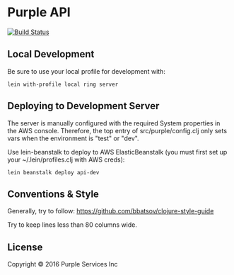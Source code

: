 # Purple API

[![Build Status](https://travis-ci.com/Purple-Services/api-service.svg?token=KufiHsrBkjKnC1q2gM5f&branch=dev)](https://travis-ci.com/Purple-Services/api-service)

## Local Development

Be sure to use your local profile for development with:

    lein with-profile local ring server

## Deploying to Development Server

The server is manually configured with the required System properties in the AWS console. Therefore, the top entry of src/purple/config.clj only sets vars when the environment is "test" or "dev".

Use lein-beanstalk to deploy to AWS ElasticBeanstalk (you must first set up your ~/.lein/profiles.clj with AWS creds):

    lein beanstalk deploy api-dev

## Conventions & Style

Generally, try to follow: https://github.com/bbatsov/clojure-style-guide

Try to keep lines less than 80 columns wide.

## License

Copyright © 2016 Purple Services Inc
